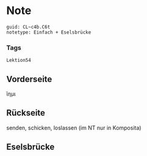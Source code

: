 # Note
```
guid: CL~c4b.C6t
notetype: Einfach + Eselsbrücke
```

### Tags
```
Lektion54
```

## Vorderseite
ἵημι

## Rückseite
senden, schicken, loslassen (im NT nur in Komposita)

## Eselsbrücke

